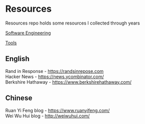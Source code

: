 # Resources
Resources repo holds some resources I collected through years

[Software Engineering](./Software%20Engineering.md)

[Tools](./Tools.md)

## English

Rand in Response - https://randsinrepose.com \
Hacker News - https://news.ycombinator.com/ \
Berkshire Hathaway - https://www.berkshirehathaway.com/

## Chinese 
Ruan Yi Feng blog - https://www.ruanyifeng.com/ \
Wei Wu Hui blog - http://weiwuhui.com/ 

